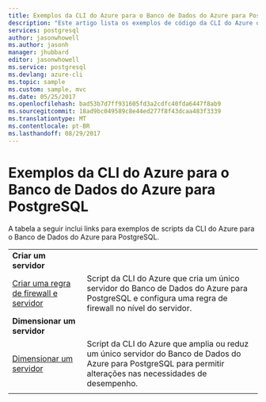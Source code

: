 ```yaml
---
title: Exemplos da CLI do Azure para o Banco de Dados do Azure para PostgreSQL | Microsoft Docs
description: "Este artigo lista os exemplos de código da CLI do Azure disponíveis para interagir com o Banco de Dados do Azure para PostgreSQL."
services: postgresql
author: jasonwhowell
ms.author: jasonh
manager: jhubbard
editor: jasonwhowell
ms.service: postgresql
ms.devlang: azure-cli
ms.topic: sample
ms.custom: sample, mvc
ms.date: 05/25/2017
ms.openlocfilehash: bad53b7d7ff931605fd3a2cdfc40fda6447f8ab9
ms.sourcegitcommit: 18ad9bc049589c8e44ed277f8f43dcaa483f3339
ms.translationtype: MT
ms.contentlocale: pt-BR
ms.lasthandoff: 08/29/2017
---
```

# <a name="azure-cli-samples-for-azure-database-for-postgresql"></a>Exemplos da CLI do Azure para o Banco de Dados do Azure para PostgreSQL 
A tabela a seguir inclui links para exemplos de scripts da CLI do Azure para o Banco de Dados do Azure para PostgreSQL.

| |  |
|---|---|
|**Criar um servidor**||
| [Criar uma regra de firewall e servidor](scripts/sample-create-server-and-firewall-rule.md?toc=%2fcli%2fazure%2ftoc.json) | Script da CLI do Azure que cria um único servidor do Banco de Dados do Azure para PostgreSQL e configura uma regra de firewall no nível do servidor. |
|**Dimensionar um servidor**||
| [Dimensionar um servidor](scripts/sample-scale-server-up-or-down.md?toc=%2fcli%2fazure%2ftoc.json) | Script da CLI do Azure que amplia ou reduz um único servidor do Banco de Dados do Azure para PostgreSQL para permitir alterações nas necessidades de desempenho. |
|||

